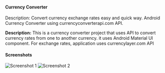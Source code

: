 #### Currency Converter 
Description: Convert currency exchange rates easy and quick way. Android Currency Converter using currencyconverterapi.com API. 


**Description:** This is a currency converter project that uses API to convert currency rates from one to another currency. it uses Android Material UI component. For exchange rates, application uses currencylayer.com
API

#### Screenshots

![Screenshot 1]()
![Screenshot 2]()
